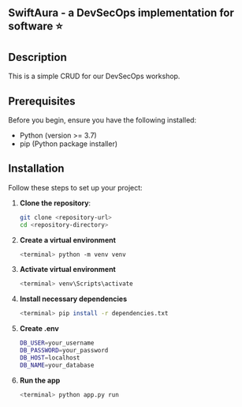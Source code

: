 ## SwiftAura - a DevSecOps implementation for software ⭐

## Description
This is a simple CRUD for our DevSecOps workshop.

## Prerequisites

Before you begin, ensure you have the following installed:

- Python (version >= 3.7)
- pip (Python package installer)

## Installation

Follow these steps to set up your project:

1. **Clone the repository**:
   ```bash
   git clone <repository-url>
   cd <repository-directory>

2. **Create a virtual environment**
    ```bash
    <terminal> python -m venv venv

3. **Activate virtual environment**
    
    ```bash
    <terminal> venv\Scripts\activate

4. **Install necessary dependencies**
    
    ```bash
    <terminal> pip install -r dependencies.txt

5. **Create .env**

    ```bash
    DB_USER=your_username
    DB_PASSWORD=your_password
    DB_HOST=localhost
    DB_NAME=your_database

6. **Run the app**

    ```bash
    <terminal> python app.py run